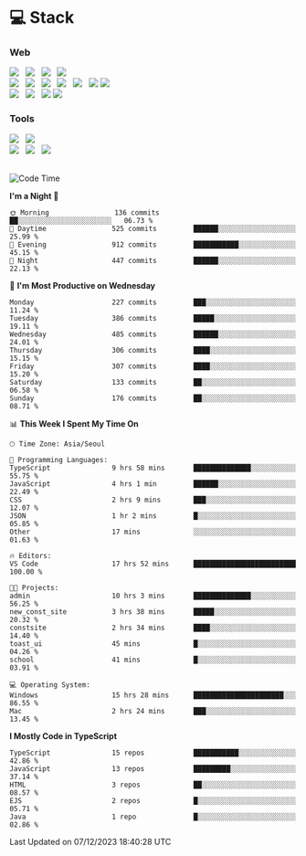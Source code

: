 <h1>💻 Stack</h1>
<div>
 <h3>Web</h3>
 <!-- badge : https://shields.io/ -->
 <!-- icon : https://simpleicons.org/?q=Get -->
 <img src="https://img.shields.io/badge/HTML5-e74c3c?style=flat-square&logo=HTML5&logoColor=white"/> &nbsp 
 <img src="https://img.shields.io/badge/CSS3-0A84FF?style=flat-square&logo=CSS3&logoColor=white"/> &nbsp 
 <img src="https://img.shields.io/badge/JavaScript-FFCD11?style=flat-square&logo=JavaScript&logoColor=white"/> &nbsp 
 <img src="https://img.shields.io/badge/TypeScript-3075C0?style=flat-square&logo=TypeScript&logoColor=white"/>
 <br/>
 <img src="https://img.shields.io/badge/Next-000000?style=flat-square&logo=nextdotjs&logoColor=white"/> &nbsp 
 <img src="https://img.shields.io/badge/React-00BCF6?style=flat-square&logo=React&logoColor=white"/> &nbsp 
 <img src="https://img.shields.io/badge/Redux-764ABC?style=flat-square&logo=Redux&logoColor=white"/> &nbsp
 <img src="https://img.shields.io/badge/Recoil-3578E5?style=flat-square&logo=recoil&logoColor=white"/> &nbsp
 <img src="https://img.shields.io/badge/React-Query-FF4154?style=flat-square&logo=reactquery&logoColor=white"/> &nbsp 
 <img src="https://img.shields.io/badge/styled%2Dcomponents-DB7093?style=flat-square&logo=styled%2Dcomponents&logoColor=white"/>
 <img src="https://img.shields.io/badge/CSS Modules-000000?style=flat-square&logo=CSS Modules&logoColor=white"/> &nbsp 
 <br/>
 <img src="https://img.shields.io/badge/Node-339933?style=flat-square&logo=Node.js&logoColor=white"/> &nbsp 
 <img src="https://img.shields.io/badge/Express-000000?style=flat-square&logo=Express&logoColor=white"/> &nbsp 
 <img src="https://img.shields.io/badge/MongoDB-47A248?style=flat-square&logo=MongoDB&logoColor=white"/>
 <img src="https://img.shields.io/badge/MariaDB-003545?style=flat-square&logo=mariadb&logoColor=white"/>
 
 <h3>Tools</h3>
 <img src="https://img.shields.io/badge/Visual Studio Code-007ACC?style=flat-square&logo=Visual Studio Code&logoColor=white"/> &nbsp 
 <img src="https://img.shields.io/badge/Postman-FF6C37?style=flat-square&logo=Postman&logoColor=white"/> &nbsp
 <br>
 <img src="https://img.shields.io/badge/Adobe Photoshop-31A8FF?style=flat-square&logo=Adobe Photoshop&logoColor=white"/> &nbsp 
 <img src="https://img.shields.io/badge/Adobe Illustrator-FF9A00?style=flat-square&logo=Adobe Illustrator&logoColor=white"/> &nbsp 
 <img src="https://img.shields.io/badge/Figma-F24E1E?style=flat-square&logo=Figma&logoColor=white"/> &nbsp
</div>

<br>

<!--START_SECTION:waka-->
![Code Time](http://img.shields.io/badge/Code%20Time-686%20hrs%2052%20mins-blue)

**I'm a Night 🦉** 

```text
🌞 Morning                136 commits         ██░░░░░░░░░░░░░░░░░░░░░░░   06.73 % 
🌆 Daytime                525 commits         ██████░░░░░░░░░░░░░░░░░░░   25.99 % 
🌃 Evening                912 commits         ███████████░░░░░░░░░░░░░░   45.15 % 
🌙 Night                  447 commits         ██████░░░░░░░░░░░░░░░░░░░   22.13 % 
```
📅 **I'm Most Productive on Wednesday** 

```text
Monday                   227 commits         ███░░░░░░░░░░░░░░░░░░░░░░   11.24 % 
Tuesday                  386 commits         █████░░░░░░░░░░░░░░░░░░░░   19.11 % 
Wednesday                485 commits         ██████░░░░░░░░░░░░░░░░░░░   24.01 % 
Thursday                 306 commits         ████░░░░░░░░░░░░░░░░░░░░░   15.15 % 
Friday                   307 commits         ████░░░░░░░░░░░░░░░░░░░░░   15.20 % 
Saturday                 133 commits         ██░░░░░░░░░░░░░░░░░░░░░░░   06.58 % 
Sunday                   176 commits         ██░░░░░░░░░░░░░░░░░░░░░░░   08.71 % 
```


📊 **This Week I Spent My Time On** 

```text
🕑︎ Time Zone: Asia/Seoul

💬 Programming Languages: 
TypeScript               9 hrs 58 mins       ██████████████░░░░░░░░░░░   55.75 % 
JavaScript               4 hrs 1 min         ██████░░░░░░░░░░░░░░░░░░░   22.49 % 
CSS                      2 hrs 9 mins        ███░░░░░░░░░░░░░░░░░░░░░░   12.07 % 
JSON                     1 hr 2 mins         █░░░░░░░░░░░░░░░░░░░░░░░░   05.85 % 
Other                    17 mins             ░░░░░░░░░░░░░░░░░░░░░░░░░   01.63 % 

🔥 Editors: 
VS Code                  17 hrs 52 mins      █████████████████████████   100.00 % 

🐱‍💻 Projects: 
admin                    10 hrs 3 mins       ██████████████░░░░░░░░░░░   56.25 % 
new_const_site           3 hrs 38 mins       █████░░░░░░░░░░░░░░░░░░░░   20.32 % 
constsite                2 hrs 34 mins       ████░░░░░░░░░░░░░░░░░░░░░   14.40 % 
toast_ui                 45 mins             █░░░░░░░░░░░░░░░░░░░░░░░░   04.26 % 
school                   41 mins             █░░░░░░░░░░░░░░░░░░░░░░░░   03.91 % 

💻 Operating System: 
Windows                  15 hrs 28 mins      ██████████████████████░░░   86.55 % 
Mac                      2 hrs 24 mins       ███░░░░░░░░░░░░░░░░░░░░░░   13.45 % 
```

**I Mostly Code in TypeScript** 

```text
TypeScript               15 repos            ███████████░░░░░░░░░░░░░░   42.86 % 
JavaScript               13 repos            █████████░░░░░░░░░░░░░░░░   37.14 % 
HTML                     3 repos             ██░░░░░░░░░░░░░░░░░░░░░░░   08.57 % 
EJS                      2 repos             █░░░░░░░░░░░░░░░░░░░░░░░░   05.71 % 
Java                     1 repo              █░░░░░░░░░░░░░░░░░░░░░░░░   02.86 % 
```




 Last Updated on 07/12/2023 18:40:28 UTC
<!--END_SECTION:waka-->
